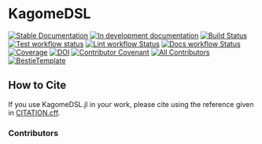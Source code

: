 # KagomeDSL

[![Stable Documentation](https://img.shields.io/badge/docs-stable-blue.svg)](https://hz-xiaxz.github.io/KagomeDSL.jl/stable)
[![In development documentation](https://img.shields.io/badge/docs-dev-blue.svg)](https://hz-xiaxz.github.io/KagomeDSL.jl/dev)
[![Build Status](https://github.com/hz-xiaxz/KagomeDSL.jl/workflows/Test/badge.svg)](https://github.com/hz-xiaxz/KagomeDSL.jl/actions)
[![Test workflow status](https://github.com/hz-xiaxz/KagomeDSL.jl/actions/workflows/Test.yml/badge.svg?branch=main)](https://github.com/hz-xiaxz/KagomeDSL.jl/actions/workflows/Test.yml?query=branch%3Amain)
[![Lint workflow Status](https://github.com/hz-xiaxz/KagomeDSL.jl/actions/workflows/Lint.yml/badge.svg?branch=main)](https://github.com/hz-xiaxz/KagomeDSL.jl/actions/workflows/Lint.yml?query=branch%3Amain)
[![Docs workflow Status](https://github.com/hz-xiaxz/KagomeDSL.jl/actions/workflows/Docs.yml/badge.svg?branch=main)](https://github.com/hz-xiaxz/KagomeDSL.jl/actions/workflows/Docs.yml?query=branch%3Amain)
[![Coverage](https://codecov.io/gh/hz-xiaxz/KagomeDSL.jl/branch/main/graph/badge.svg)](https://codecov.io/gh/hz-xiaxz/KagomeDSL.jl)
[![DOI](https://zenodo.org/badge/DOI/FIXME)](https://doi.org/FIXME)
[![Contributor Covenant](https://img.shields.io/badge/Contributor%20Covenant-2.1-4baaaa.svg)](CODE_OF_CONDUCT.md)
[![All Contributors](https://img.shields.io/github/all-contributors/hz-xiaxz/KagomeDSL.jl?labelColor=5e1ec7&color=c0ffee&style=flat-square)](#contributors)
[![BestieTemplate](https://img.shields.io/endpoint?url=https://raw.githubusercontent.com/JuliaBesties/BestieTemplate.jl/main/docs/src/assets/badge.json)](https://github.com/JuliaBesties/BestieTemplate.jl)

## How to Cite

If you use KagomeDSL.jl in your work, please cite using the reference given in [CITATION.cff](https://github.com/hz-xiaxz/KagomeDSL.jl/blob/main/CITATION.cff).

### Contributors

<!-- ALL-CONTRIBUTORS-LIST:START - Do not remove or modify this section -->
<!-- prettier-ignore-start -->
<!-- markdownlint-disable -->

<!-- markdownlint-restore -->
<!-- prettier-ignore-end -->

<!-- ALL-CONTRIBUTORS-LIST:END -->
